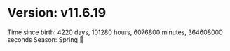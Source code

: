 # Version: v11.6.19
Time since birth: 4220 days, 101280 hours, 6076800 minutes, 364608000 seconds
Season: Spring 🌸
